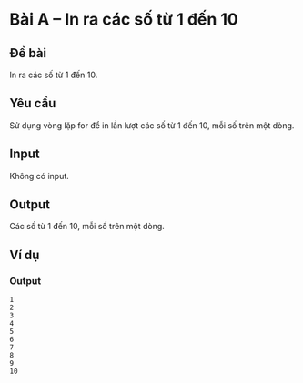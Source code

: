 # Bài A – In ra các số từ 1 đến 10

## Đề bài
In ra các số từ 1 đến 10.

## Yêu cầu
Sử dụng vòng lặp for để in lần lượt các số từ 1 đến 10, mỗi số trên một dòng.

## Input
Không có input.

## Output
Các số từ 1 đến 10, mỗi số trên một dòng.

## Ví dụ
### Output
```
1
2
3
4
5
6
7
8
9
10
```

